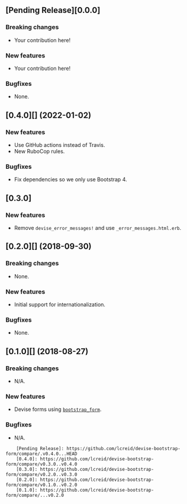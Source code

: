 ## [Pending Release][0.0.0]

### Breaking changes

* Your contribution here!

### New features

* Your contribution here!

### Bugfixes

* None.

## [0.4.0][] (2022-01-02)

### New features

* Use GitHub actions instead of Travis.
* New RuboCop rules.

### Bugfixes

* Fix dependencies so we only use Bootstrap 4.

## [0.3.0]

### New features

* Remove `devise_error_messages!` and use `_error_messages.html.erb`.

## [0.2.0][] (2018-09-30)

### Breaking changes

* None.

### New features

* Initial support for internationalization.

### Bugfixes

* None.

## [0.1.0][] (2018-08-27)

### Breaking changes

* N/A.

### New features

* Devise forms using [`bootstrap_form`](https://github.com/bootstrap-ruby/bootstrap_form).

### Bugfixes

* N/A.

```
    [Pending Release]: https://github.com/lcreid/devise-bootstrap-form/compare/.v0.4.0...HEAD
    [0.4.0]: https://github.com/lcreid/devise-bootstrap-form/compare/v0.3.0..v0.4.0
    [0.3.0]: https://github.com/lcreid/devise-bootstrap-form/compare/v0.2.0..v0.3.0
    [0.2.0]: https://github.com/lcreid/devise-bootstrap-form/compare/v0.1.0..v0.2.0
    [0.1.0]: https://github.com/lcreid/devise-bootstrap-form/compare/...v0.2.0
```

